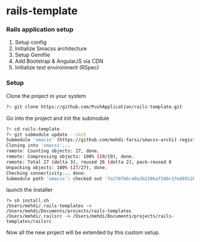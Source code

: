 # rails-template

### Rails application setup

1. Setup config
2. Initialize Smacss architecture
3. Setup Gemfile
4. Add Bootstrap & AngularJS via CDN
5. Initialize test environment (RSpec)


### Setup

Clone the project in your system

```sh
?> git clone https://github.com/PushApplication/rails-template.git
```

Go into the project and init the submodule

```sh
?> cd rails-template
?> git submodule update --init
Submodule 'smacss' (https://github.com/mehdi-farsi/smacss-archi) registered for path 'smacss'
Cloning into 'smacss'...
remote: Counting objects: 27, done.
remote: Compressing objects: 100% (19/19), done.
remote: Total 27 (delta 3), reused 26 (delta 2), pack-reused 0
Unpacking objects: 100% (27/27), done.
Checking connectivity... done.
Submodule path 'smacss': checked out '7a278766c40a3b220baf580c37ed8912b9b21d24'
```

launch the installer

```shell
?> sh install.sh
/Users/mehdi/.rails-templates -> /Users/mehdi/Documents/projects/rails-templates
/Users/mehdi/.railsrc -> /Users/mehdi/Documents/projects/rails-templates/railsrc
```

Now all the new project will be extended by this custom setup.
